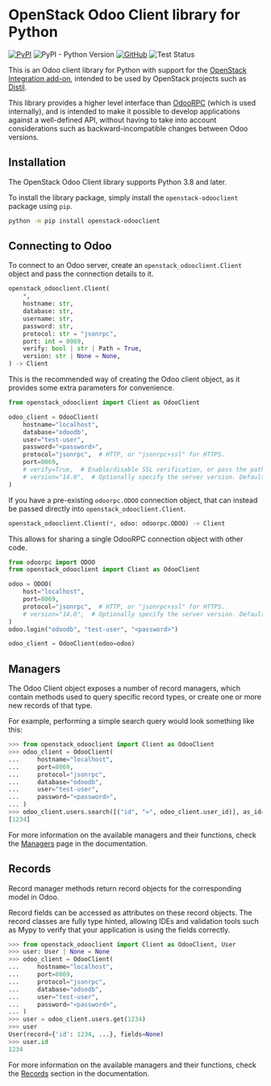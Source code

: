 # OpenStack Odoo Client library for Python

[![PyPI](https://img.shields.io/pypi/v/openstack-odooclient)](https://pypi.org/project/openstack-odooclient) ![PyPI - Python Version](https://img.shields.io/pypi/pyversions/openstack-odooclient) [![GitHub](https://img.shields.io/github/license/catalyst-cloud/python-openstack-odooclient)](https://github.com/catalyst-cloud/python-openstack-odooclient/blob/main/LICENSE) ![Test Status](https://img.shields.io/github/actions/workflow/status/catalyst-cloud/python-openstack-odooclient/test.yml?label=tests)

This is an Odoo client library for Python with support for the
[OpenStack Integration add-on](https://github.com/catalyst-cloud/odoo-openstack-integration),
intended to be used by OpenStack projects such as
[Distil](https://github.com/catalyst-cloud/distil).

This library provides a higher level interface than [OdooRPC](https://pythonhosted.org/OdooRPC)
(which is used internally), and is intended to make it possible to develop applications against
a well-defined API, without having to take into account considerations such as backward-incompatible
changes between Odoo versions.

## Installation

The OpenStack Odoo Client library supports Python 3.8 and later.

To install the library package, simply install the `openstack-odooclient` package using `pip`.

```bash
python -m pip install openstack-odooclient
```

## Connecting to Odoo

To connect to an Odoo server, create an `openstack_odooclient.Client` object and
pass the connection details to it.

```python
openstack_odooclient.Client(
    *,
    hostname: str,
    database: str,
    username: str,
    password: str,
    protocol: str = "jsonrpc",
    port: int = 8069,
    verify: bool | str | Path = True,
    version: str | None = None,
) -> Client
```

This is the recommended way of creating the Odoo client object,
as it provides some extra parameters for convenience.

```python
from openstack_odooclient import Client as OdooClient

odoo_client = OdooClient(
    hostname="localhost",
    database="odoodb",
    user="test-user",
    password="<password>",
    protocol="jsonrpc",  # HTTP, or "jsonrpc+ssl" for HTTPS.
    port=8069,
    # verify=True,  # Enable/disable SSL verification, or pass the path to a CA certificate.
    # version="14.0",  # Optionally specify the server version. Default is to auto-detect.
)
```

If you have a pre-existing `odoorpc.ODOO` connection object, that can instead
be passed directly into `openstack_odooclient.Client`.

```python
openstack_odooclient.Client(*, odoo: odoorpc.ODOO) -> Client
```

This allows for sharing a single OdooRPC connection object with other code.

```python
from odoorpc import ODOO
from openstack_odooclient import Client as OdooClient

odoo = ODOO(
    host="localhost",
    port=8069,
    protocol="jsonrpc",  # HTTP, or "jsonrpc+ssl" for HTTPS.
    # version="14.0",  # Optionally specify the server version. Default is to auto-detect.
)
odoo.login("odoodb", "test-user", "<password>")

odoo_client = OdooClient(odoo=odoo)
```

## Managers

The Odoo Client object exposes a number of record managers, which contain methods
used to query specific record types, or create one or more new records of that type.

For example, performing a simple search query would look something like this:

```python
>>> from openstack_odooclient import Client as OdooClient
>>> odoo_client = OdooClient(
...     hostname="localhost",
...     port=8069,
...     protocol="jsonrpc",
...     database="odoodb",
...     user="test-user",
...     password="<password>",
... )
>>> odoo_client.users.search([("id", "=", odoo_client.user_id)], as_id=True)
[1234]
```

For more information on the available managers and their functions,
check the [Managers](docs/managers/index.md) page in the documentation.

## Records

Record manager methods return record objects for the corresponding model
in Odoo.

Record fields can be accessed as attributes on these record objects.
The record classes are fully type hinted, allowing IDEs and validation
tools such as Mypy to verify that your application is using the fields
correctly.

```python
>>> from openstack_odooclient import Client as OdooClient, User
>>> user: User | None = None
>>> odoo_client = OdooClient(
...     hostname="localhost",
...     port=8069,
...     protocol="jsonrpc",
...     database="odoodb",
...     user="test-user",
...     password="<password>",
... )
>>> user = odoo_client.users.get(1234)
>>> user
User(record={'id': 1234, ...}, fields=None)
>>> user.id
1234
```

For more information on the available managers and their functions,
check the [Records](docs/managers/index.md#records) section in the documentation.
